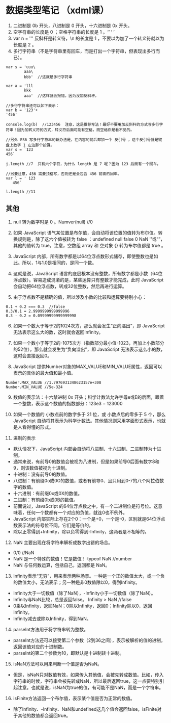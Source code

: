 # 数据类型笔记 （xdml课）

1. 二进制是 0b 开头，八进制是 0 开头，十六进制是 0x 开头。
2. 空字符串的长度是 0 ；空格字符串的长度是 1 。‘’    ‘ ’
3. var n = '\''  反斜杆是转义符，\n 的长度是 1 ，不要以为加了一个转义符就以为长度是 2 。
4. 多行字符串（不是字符串里有回车，而是打出一个字符串，但表现出多行而已）。
```
var s = 'uuu\
        aaa\
        bbb'  //这就是多行字符串

var a = 'lll
        kkk
        aaa'  //这样就会报错，因为没加反斜杆。

//多行字符串还可以如下表示：
var b = '123'+
'456'

console.log(b)  //123456  注意，这是推荐写法！最好不要用加反斜杆的方式写多行字符串！因为加转义符的方式，转义符后面可能有空格，而空格你是看不见的。

//另外 ES6 写多行字符串的新办法是，在内容的前后都加一个 反引号 ，这个反引号就是键盘上数字 1 左边那个按键。
var s = `123
456`

j.length //7  只有六个字符，为什么 length 是 7 呢？因为 123 后面有一个回车。

//另要注意，456 需要顶格写，否则还是会包含 456 前面的回车。
var l = ' 123
   456`

l.length //11
```

## 其他
1. null 转为数字时是 0 。Numver(null) //0

2. 如果 JavaScript 语气某位置是布尔值，会自动将该位置的值转为布尔值。转换规则是，除了这六个值被转为 false ：undefined null false 0 NaN ''或“”，其他的值转为 true。注意，空数组 array 和 空对象 {} 转为布尔值都是 true 。

3. JavaScript 内部，所有数字都是以64位浮点数形式储存，即使整数也是如此。所以，1与1.0是相同的，是同一个数。

4. 这就是说，JavaScript 语言的底层根本没有整数，所有数字都是小数（64位浮点数）。容易造成混淆的是，某些运算只有整数才能完成，此时 JavaScript 会自动把64位浮点数，转成32位整数，然后再进行运算。

5. 由于浮点数不是精确的值，所以涉及小数的比较和运算要特别小心：
```
0.1 + 0.2 === 0.3  //false
0.3/0.1 = 2.9999999999999996
0.3 - 0.2 = 0.09999999999999998
```

6. 如果一个数大于等于2的1024次方，那么就会发生“正向溢出”，即 JavaScript 无法表示这么大的数，这时就会返回Infinity。

7. 如果一个数小于等于2的-1075次方（指数部分最小值-1023，再加上小数部分的52位），那么就会发生为“负向溢出”，即 JavaScript 无法表示这么小的数，这时会直接返回0。

8. JavaScript 提供Number对象的MAX_VALUE和MIN_VALUE属性，返回可以表示的具体的最大值和最小值。
```
Number.MAX_VALUE //1.7976931348623157e+308
Number.MIN_VALUE //5e-324
```
9. 数值的表示法：十六禁进制 0x 开头；科学计数法允许字母e或E的后面，跟着一个整数，表示这个数值的指数部分：123e3 = 123000
10. 如果一个数值的 小数点前的数字多于 21 位，或 小数点后的零多于 5 个，那么 JavaScript 自动将其表示为科学计数法。其他情况则采用字面形式表示，也就是人看得懂的形式。

11. 进制的表示
- 默认情况下，JavaScript 内部会自动将八进制、十六进制、二进制转为十进制。
- 通常来说，有前导0的数值会被视为八进制，但是如果前导0后面有数字8和9，则该数值被视为十进制。
- 十进制：没有前导0的数值。
- 八进制：有前缀0o或0O的数值，或者有前导0、且只用到0-7的八个阿拉伯数字的数值。
- 十六进制：有前缀0x或0X的数值。
- 二进制：有前缀0b或0B的数值。
- 前面说过，JavaScript 的64位浮点数之中，有一个二进制位是符号位。这意味着，任何一个数都有一个对应的负值，就连0也不例外。
- JavaScript 内部实际上存在2个0：一个是+0，一个是-0，区别就是64位浮点数表示法的符号位不同。它们是等价的。
- 除以正零得到+Infinity，除以负零得到-Infinity，这两者是不相等的。

12. NaN 主要出现在将字符串解析成数字出错的场合。
- 0/0  //NaN
- NaN 是一个特殊的数值！它是数值！  typeof NaN //number
- NaN 与任何数运算，包括自己，返回都是 NaN。

13. Infinity表示“无穷”，用来表示两种场景。一种是一个正的数值太大，或一个负的数值太小，无法表示；另一种是非0数值除以0，得到Infinity。
- Infinity大于一切数值（除了NaN），-Infinity小于一切数值（除了NaN）。
- Infinity与NaN比较，总是返回false。  Infinity > NaN  //false
- 0乘以Infinity，返回NaN；0除以Infinity，返回0；Infinity除以0，返回Infinity。
- Infinity减去或除以Infinity，得到NaN。

14. parseInt方法用于将字符串转为整数。
- parseInt方法还可以接受第二个参数（2到36之间），表示被解析的值的进制，返回该值对应的十进制数。
- parseInt的第二个参数为10，即默认是十进制转十进制。

15. isNaN方法可以用来判断一个值是否为NaN。
- 但是，isNaN只对数值有效，如果传入其他值，会被先转成数值。比如，传入字符串的时候，字符串会被先转成NaN，所以最后返回true，这一点要特别引起注意。也就是说，isNaN为true的值，有可能不是NaN，而是一个字符串。

16. isFinite方法返回一个布尔值，表示某个值是否为正常的数值。
- 除了Infinity、-Infinity、NaN和undefined这几个值会返回false，isFinite对于其他的数值都会返回true。
